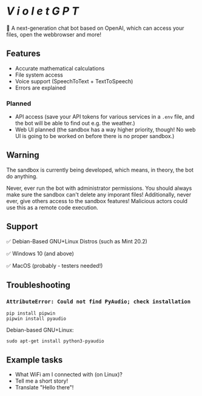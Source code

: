 # ***V i o l e t G P T***
🤖 A next-generation chat bot based on OpenAI, which can access your files, open the webbrowser and more!

## Features
- Accurate mathematical calculations
- File system access
- Voice support (SpeechToText + TextToSpeech)
- Errors are explained

### Planned
- API access (save your API tokens for various services in a `.env` file, and the bot will be able to find out e.g. the weather.)
- Web UI planned (the sandbox has a way higher priority, though! No web UI is going to be worked on before there is no proper sandbox.)

## Warning
The sandbox is currently being developed, which means, in theory, the bot do anything.

Never, ever run the bot with administrator permissions. You should always make sure the sandbox can't delete any imporant files!
Additionally, never ever, give others access to the sandbox features! Malicious actors could use this as a remote code execution.

## Support
✅ Debian-Based GNU+Linux Distros (such as Mint 20.2)

✅ Windows 10 (and above)

✅ MacOS (probably - testers needed!)

## Troubleshooting
### `AttributeError: Could not find PyAudio; check installation`
```
pip install pipwin
pipwin install pyaudio
```

Debian-based GNU+Linux:

```
sudo apt-get install python3-pyaudio
```

## Example tasks
- What WiFi am I connected with (on Linux)?
- Tell me a short story!
- Translate "Hello there"!
